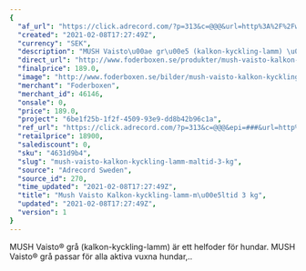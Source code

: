```yaml
---
{
  "af_url": "https://click.adrecord.com/?p=313&c=@@@&url=http%3A%2F%2Fwww.foderboxen.se%2Fprodukter%2Fmush-vaisto-kalkon-kyckling-lamm-maltid-3-kg%2C462",
  "created": "2021-02-08T17:27:49Z",
  "currency": "SEK",
  "description": "MUSH Vaisto\u00ae gr\u00e5 (kalkon-kyckling-lamm) \u00e4r ett helfoder f\u00f6r hundar. MUSH Vaisto\u00ae gr\u00e5 passar f\u00f6r alla aktiva vuxna hundar,..",
  "direct_url": "http://www.foderboxen.se/produkter/mush-vaisto-kalkon-kyckling-lamm-maltid-3-kg,462",
  "finalprice": 189.0,
  "image": "http://www.foderboxen.se/bilder/mush-vaisto-kalkon-kyckling-lamm-maltid-3-kg-462.png",
  "merchant": "Foderboxen",
  "merchant_id": 46146,
  "onsale": 0,
  "price": 189.0,
  "project": "6be1f25b-1f2f-4509-93e9-dd8b42b96c1a",
  "ref_url": "https://click.adrecord.com/?p=313&c=@@@&epi=###&url=http%3A%2F%2Fwww.foderboxen.se%2Fprodukter%2Fmush-vaisto-kalkon-kyckling-lamm-maltid-3-kg%2C462",
  "retailprice": 18900,
  "salediscount": 0,
  "sku": "4631d9b4",
  "slug": "mush-vaisto-kalkon-kyckling-lamm-maltid-3-kg",
  "source": "Adrecord Sweden",
  "source_id": 270,
  "time_updated": "2021-02-08T17:27:49Z",
  "title": "Mush Vaisto Kalkon-kyckling-lamm-m\u00e5ltid 3 kg",
  "updated": "2021-02-08T17:27:49Z",
  "version": 1
}
---
```


<p> MUSH Vaisto® grå (kalkon-kyckling-lamm) är ett helfoder för hundar. MUSH Vaisto® grå passar för alla aktiva vuxna hundar,..</p>

